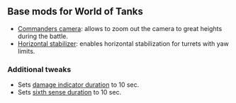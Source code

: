 ## Base mods for World of Tanks

* [Commanders camera](https://raw.githubusercontent.com/ushmal/wot/master/mods/ushmal.commanders_camera.wotmod): allows to zoom out the camera to great heights during the battle.
* [Horizontal stabilizer](https://raw.githubusercontent.com/ushmal/wot/master/mods/ushmal.horizontal_stabilizer.wotmod): enables horizontal stabilization for turrets with yaw limits.

### Additional tweaks

* Sets [damage indicator duration](https://raw.githubusercontent.com/ushmal/wot/master/mods/ushmal.damage_indicator_duration.wotmod) to 10 sec.
* Sets [sixth sense duration](https://raw.githubusercontent.com/ushmal/wot/master/mods/ushmal.sixth_sense_duration.wotmod) to 10 sec.

